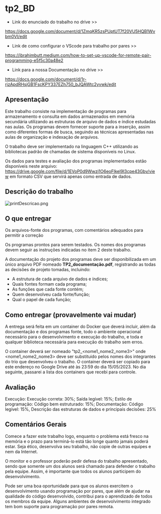 # tp2_BD

- Link do enunciado do trabalho no drive >> 

https://docs.google.com/document/d/1ZmqKR5zsPUptUT7f20VU5HQB1Wvbm0VI/edit

- Link de como configurar o VScode para trabalho por pares >> 

https://ibrahimbutt.medium.com/how-to-set-up-vscode-for-remote-pair-programming-e5f5c30a48e2

- Link para a nossa Documentação no drive >> 

https://docs.google.com/document/d/1r-rjzApdRHsjGB1FscKPY337EZh750_bJQAWtc2yvwk/edit

## Apresentação 

Este trabalho consiste na implementação de programas para armazenamento e consulta em  dados armazenados em memória secundária utilizando as estruturas de arquivo de dados e índice estudadas nas aulas. Os programas devem fornecer suporte para a inserção, assim como diferentes formas de busca, seguindo as técnicas apresentadas nas aulas de organização e indexação de arquivos.

O trabalho deve ser implementado na linguagem C++ utilizando as bibliotecas padrão de chamadas de sistema disponíveis no Linux.

Os dados para testes e avaliação dos programas implementados estão disponíveis neste arquivo: https://drive.google.com/file/d/1EVoP0d9Wwzj1O6eoFIkel9I3cpe43Gbv/view em formato CSV que servirá apenas como entrada de dados.

## Descrição do trabalho

![printDescricao.png](https://raw.githubusercontent.com/NathSantos/tp2_BD/main/printDescricao.png?token=GHSAT0AAAAAAB3G5YD626YM3GZVC26MRVPUZB562YA)

## O que entregar 

Os arquivos-fonte dos programas, com comentários adequados para permitir a correção 

Os programas prontos para serem testados. Os nomes dos programas devem seguir as instruções indicadas no item 2 deste trabalho.

 A documentação do projeto dos programas deve ser disponibilizada em um único arquivo PDF nomeado **TP2_documentação.pdf**, registrando as todas as decisões de projeto tomadas, incluindo:

 - A estrutura de cada arquivo de dados e índices;
 - Quais fontes formam cada programa;
 - As funções que cada fonte contém;
 - Quem desenvolveu cada fonte/função;
 - Qual o papel de cada função;
            
## Como entregar (provavelmente vai mudar)

A entrega será feita em um container do Docker que deverá incluir, além da documentação e dos programas fonte, todo o ambiente operacional necessário para o desenvolvimento e execução do trabalho, e toda e qualquer biblioteca necessária para execução do trabalho sem erros.

O container deverá ser nomeado "tp2_<nome1_nome2_nome3>" onde <nome1_nome2_nome3> deve ser substituido pelos nomes dos integrantes do trio que desenvolveu o trabalho. O container deverá ser copiado para este endereço no Google Drive até às 23:59 do dia 15/05/2023. No dia seguinte, passarei a lista dos containers que recebi para controle.

## Avaliação

Execução: Execução correta: 30%; Saída legível: 15%; Estilo de programação: Código bem estruturado: 15%; Documentação: Código legível: 15%, Descrição das estruturas de dados e principais decisões: 25%

## Comentários Gerais

Comece a fazer este trabalho logo, enquanto o problema está fresco na memória e o prazo para terminá-lo está tão longe quanto jamais poderá estar. Seja ético, desenvolva seu trabalho, não copie de outras equipes e nem da Internet. 

O monitor e o professor poderão pedir defesa do trabalho apresentado, sendo que somente um dos alunos será chamado para defender o trabalho pela equipe. Assim, é importante que todos os alunos participem do desenvolvimento. 

Pode ser uma boa oportunidade para que os alunos exercitem o desenvolvimento usando programação por pares, que além de ajudar na qualidade do código desenvolvido, contribui para o aprendizado de todos os membros da equipe. Alguns ambientes de desenvolvimento integrado tem bom suporte para programação por pares remota.
